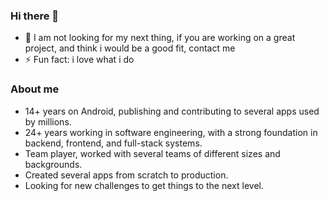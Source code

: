 ### Hi there 👋

- 🔭 I am not looking for my next thing, if you are working on a great project, and think i would be a good fit, contact me
- ⚡ Fun fact: i love what i do

### About me
- 14+ years on Android, publishing and contributing to several apps used by millions. 
- 24+ years working in  software engineering, with a strong foundation in backend, frontend, and full-stack systems.
- Team player, worked with several teams of different sizes and backgrounds.
- Created several apps from scratch to production.
- Looking for new challenges to get things to the next level. 

